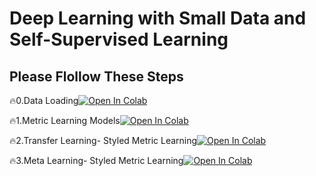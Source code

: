 # Deep Learning with Small Data and Self-Supervised Learning

## Please Flollow These Steps
🔥0.Data Loading[![Open In Colab](https://colab.research.google.com/assets/colab-badge.svg)](https://colab.research.google.com/github/DeepStudio-TW/small-data-ssl-lecture/blob/main/1_FSL_Data_Loader.ipynb)

🔥1.Metric Learning Models[![Open In Colab](https://colab.research.google.com/assets/colab-badge.svg)](https://colab.research.google.com/github/DeepStudio-TW/small-data-ssl-lecture/blob/main/2_FSL_Models.ipynb)

🔥2.Transfer Learning- Styled Metric Learning[![Open In Colab](https://colab.research.google.com/assets/colab-badge.svg)](https://colab.research.google.com/github/DeepStudio-TW/small-data-ssl-lecture/blob/main/3_FSL_Transfer_Learning.ipynb)

🔥3.Meta Learning- Styled Metric Learning[![Open In Colab](https://colab.research.google.com/assets/colab-badge.svg)](https://colab.research.google.com/github/DeepStudio-TW/small-data-ssl-lecture/blob/main/4_FSL_Meta_Learning.ipynb)







